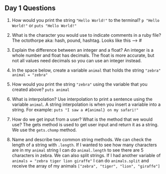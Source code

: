 ## Day 1 Questions

1. How would you print the string `"Hello World!"` to the terminal?
`p "Hello World!"` or `puts "Hello World!"`

1. What is the character you would use to indicate comments in a ruby file?
The octothorpe aka: hash, pound, hashtag. Looks like this --> #

1. Explain the difference between an integer and a float?
An integer is a whole number and float has decimals. The float is more accurate, but not all values need decimals so you can use an integer instead.

1. In the space below, create a variable `animal` that holds the string `"zebra"`
`animal = "zebra"`

1. How would you print the string `"zebra"` using the variable that you created above?
`puts animal`

1. What is interpolation? Use interpolation to print a sentence using the variable `animal`.
A string interpolation is when you insert a variable into a string. For example: `puts "I saw a #{animal} on my safari!"`

1. How do we get input from a user? What is the method that we would use?
The gets method is used to get user input and return it as a string. We use the `gets.chomp` method.

1. Name and describe two common string methods.
We can check the length of a string with `.length`. If I wanted to see how many characters are in my `animal` string I can do `animal.length` to see there are 5 characters in zebra.
We can also split strings. If I had another variable of `animals = "zebra tiger lion giraffe"` I can do `animals.split` and receive the array of my animals `["zebra", "tiger", "lion", "giraffe"]`
